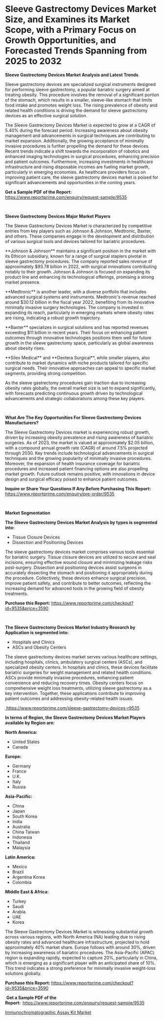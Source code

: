 <p><h1>Sleeve Gastrectomy Devices Market Size, and Examines its Market Scope, with a Primary Focus on Growth Opportunities, and Forecasted Trends Spanning from 2025 to 2032</h1></p><p><strong>Sleeve Gastrectomy Devices Market Analysis and Latest Trends</strong></p>
<p><p>Sleeve gastrectomy devices are specialized surgical instruments designed for performing sleeve gastrectomy, a popular bariatric surgery aimed at treating obesity. This procedure involves the removal of a significant portion of the stomach, which results in a smaller, sleeve-like stomach that limits food intake and promotes weight loss. The rising prevalence of obesity and related health conditions is driving the demand for sleeve gastrectomy devices as an effective surgical solution.</p><p>The Sleeve Gastrectomy Devices Market is expected to grow at a CAGR of 5.40% during the forecast period. Increasing awareness about obesity management and advancements in surgical techniques are contributing to market expansion. Additionally, the growing acceptance of minimally invasive procedures is further propelling the demand for these devices. Recent trends indicate a shift towards the incorporation of robotics and enhanced imaging technologies in surgical procedures, enhancing precision and patient outcomes. Furthermore, increasing investments in healthcare infrastructure and rising disposable incomes are fueling market growth, particularly in emerging economies. As healthcare providers focus on improving patient care, the sleeve gastrectomy devices market is poised for significant advancements and opportunities in the coming years.</p></p>
<p><strong>Get a Sample PDF of the Report:&nbsp;</strong> <a href="https://www.reportprime.com/enquiry/request-sample/9535?utm_campaign=2279&utm_medium=2&utm_source=Github&utm_content=ia&utm_term=20032025&utm_id=sleeve-gastrectomy-devices">https://www.reportprime.com/enquiry/request-sample/9535</a></p>
<p>&nbsp;</p>
<p><strong>Sleeve Gastrectomy Devices Major Market Players</strong></p>
<p><p>The Sleeve Gastrectomy Devices Market is characterized by competitive entries from key players such as Johnson & Johnson, Medtronic, Baxter, and others. These companies engage in the development and distribution of various surgical tools and devices tailored for bariatric procedures.</p><p>**Johnson & Johnson** maintains a significant position in the market with its Ethicon subsidiary, known for a range of surgical staplers pivotal in sleeve gastrectomy procedures. The company reported sales revenue of approximately $93.78 billion in 2022, with surgical innovations contributing notably to their growth. Johnson & Johnson is focused on expanding its product line and enhancing its technological offerings, promising a strong market presence.</p><p>**Medtronic** is another leader, with a diverse portfolio that includes advanced surgical systems and instruments. Medtronic's revenue reached around $30.12 billion in the fiscal year 2022, benefiting from its innovative minimally invasive surgery technologies. The company is invested in expanding its reach, particularly in emerging markets where obesity rates are rising, indicating a robust growth trajectory.</p><p>**Baxter** specializes in surgical solutions and has reported revenues exceeding $11 billion in recent years. Their focus on enhancing patient outcomes through innovative technologies positions them well for future growth in the sleeve gastrectomy space, particularly as global awareness about obesity rises.</p><p>**Silex Medical** and **Dextera Surgical**, while smaller players, also contribute to market dynamics with niche products tailored for specific surgical needs. Their innovative approaches can appeal to specific market segments, providing strong competition.</p><p>As the sleeve gastrectomy procedures gain traction due to increasing obesity rates globally, the overall market size is set to expand significantly, with forecasts predicting continuous growth driven by technological advancements and strategic collaborations among these key players.</p></p>
<p>&nbsp;</p>
<p><strong>What Are The Key Opportunities For Sleeve Gastrectomy Devices Manufacturers?</strong></p>
<p><p>The Sleeve Gastrectomy Devices market is experiencing robust growth, driven by increasing obesity prevalence and rising awareness of bariatric surgeries. As of 2023, the market is valued at approximately $2.05 billion, with a compound annual growth rate (CAGR) of around 7.5% projected through 2030. Key trends include technological advancements in surgical techniques and the growing popularity of minimally invasive procedures. Moreover, the expansion of health insurance coverage for bariatric procedures and increased patient financing options are also propelling market growth. Future outlook remains positive, with innovations in device design and surgical efficacy poised to enhance patient outcomes.</p></p>
<p><strong>Inquire or Share Your Questions If Any Before Purchasing This Report:</strong> <a href="https://www.reportprime.com/enquiry/pre-order/9535?utm_campaign=2279&utm_medium=2&utm_source=Github&utm_content=ia&utm_term=20032025&utm_id=sleeve-gastrectomy-devices">https://www.reportprime.com/enquiry/pre-order/9535</a></p>
<p>&nbsp;</p>
<p><strong>Market Segmentation</strong></p>
<p><strong>The Sleeve Gastrectomy Devices Market Analysis by types is segmented into:</strong></p>
<p><ul><li>Tissue Closure Devices</li><li>Dissection and Positioning Devices</li></ul></p>
<p><p>The sleeve gastrectomy devices market comprises various tools essential for bariatric surgery. Tissue closure devices are utilized to secure and seal incisions, ensuring effective wound closure and minimizing leakage risks post-surgery. Dissection and positioning devices assist surgeons in accurately dissecting the stomach and positioning it appropriately during the procedure. Collectively, these devices enhance surgical precision, improve patient safety, and contribute to better outcomes, reflecting the increasing demand for advanced tools in the growing field of obesity treatments.</p></p>
<p><strong>Purchase this Report:&nbsp;</strong><a href="https://www.reportprime.com/checkout?id=9535&price=3590&utm_campaign=2279&utm_medium=2&utm_source=Github&utm_content=ia&utm_term=20032025&utm_id=sleeve-gastrectomy-devices">https://www.reportprime.com/checkout?id=9535&price=3590</a></p>
<p>&nbsp;</p>
<p><strong>The Sleeve Gastrectomy Devices Market Industry Research by Application is segmented into:</strong></p>
<p><ul><li>Hospitals and Clinics</li><li>ASCs and Obesity Centers</li></ul></p>
<p><p>The sleeve gastrectomy devices market serves various healthcare settings, including hospitals, clinics, ambulatory surgical centers (ASCs), and specialized obesity centers. In hospitals and clinics, these devices facilitate bariatric surgeries for weight management and related health conditions. ASCs provide minimally invasive procedures, enhancing patient convenience and reducing recovery times. Obesity centers focus on comprehensive weight loss treatments, utilizing sleeve gastrectomy as a key intervention. Together, these applications contribute to improving patient outcomes and addressing obesity-related health issues.</p></p>
<p><a href="https://www.reportprime.com/sleeve-gastrectomy-devices-r9535?utm_campaign=2279&utm_medium=2&utm_source=Github&utm_content=ia&utm_term=20032025&utm_id=sleeve-gastrectomy-devices">&nbsp;https://www.reportprime.com/sleeve-gastrectomy-devices-r9535</a></p>
<p><strong>In terms of Region, the Sleeve Gastrectomy Devices Market Players available by Region are:</strong></p>
<p>
    <p> <strong> North America: </strong>
        <ul>
            <li>United States</li>
            <li>Canada</li>
        </ul>
        </p> 
    <p> <strong> Europe: </strong>
        <ul>
            <li>Germany</li>
            <li>France</li>
            <li>U.K.</li>
            <li>Italy</li>
            <li>Russia</li>
        </ul>
        </p> 
    <p> <strong> Asia-Pacific: </strong>
        <ul>
            <li>China</li>
            <li>Japan</li>
            <li>South Korea</li>
            <li>India</li>
            <li>Australia</li>
            <li>China Taiwan</li>
            <li>Indonesia</li>
            <li>Thailand</li>
            <li>Malaysia</li>
        </ul>
        </p> 
    <p> <strong> Latin America: </strong>
        <ul>
            <li>Mexico</li>
            <li>Brazil</li>
            <li>Argentina Korea</li>
            <li>Colombia</li>
        </ul>
        </p> 
    <p> <strong> Middle East & Africa: </strong>
        <ul>
            <li>Turkey</li>
            <li>Saudi</li>
            <li>Arabia</li>
            <li>UAE</li>
            <li>Korea</li>
        </ul>
    </p>
    </p>
<p><p>The Sleeve Gastrectomy Devices Market is witnessing substantial growth across various regions, with North America (NA) leading due to rising obesity rates and advanced healthcare infrastructure, projected to hold approximately 40% market share. Europe follows with around 30%, driven by increasing awareness of bariatric procedures. The Asia-Pacific (APAC) region is expanding rapidly, expected to capture 20%, particularly in China, which is emerging as a significant player with an anticipated share of 10%. This trend indicates a strong preference for minimally invasive weight-loss solutions globally.</p></p>
<p><strong>Purchase this Report: </strong><a href="https://www.reportprime.com/checkout?id=9535&price=3590&utm_campaign=2279&utm_medium=2&utm_source=Github&utm_content=ia&utm_term=20032025&utm_id=sleeve-gastrectomy-devices">https://www.reportprime.com/checkout?id=9535&price=3590</a></p>
<p>&nbsp;<strong>Get a Sample PDF of the Report:&nbsp;&nbsp;</strong><a href="https://www.reportprime.com/enquiry/request-sample/9535?utm_campaign=2279&utm_medium=2&utm_source=Github&utm_content=ia&utm_term=20032025&utm_id=sleeve-gastrectomy-devices">https://www.reportprime.com/enquiry/request-sample/9535</a></p>
<p><strong></strong></p>
<p><p><a href="https://github.com/FosterFahey91/Market-Research-Report-List-1/blob/main/immunochromatographic-assay-kit-market.md?utm_campaign=2279&utm_medium=2&utm_source=Github&utm_content=ia&utm_term=20032025&utm_id=sleeve-gastrectomy-devices">Immunochromatographic Assay Kit Market</a></p></p>